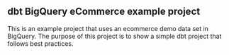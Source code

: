 ## dbt BigQuery eCommerce example project 

This is an example project that uses an ecommerce demo data set in BigQuery. The purpose of this project is to show a simple dbt project that follows best practices. 

